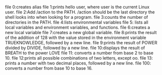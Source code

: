 file 0:creates alias
file 1:prints hello user, where user is the current Linux user.
file 2:Add /action to the PATH. /action should be the last directory the shell looks into when looking for a program.
file 3:counts the number of directories in the PATH.
file 4:lists environmental variables
file 5: lists all local variables and environment variables, and functions.
file 6:creates a new local variable
file 7:creates a new global variable.
file 8:prints the result of the addition of 128 with the value stored in the environment variable TRUEKNOWLEDGE, followed by a new line.
file 9:prints the result of POWER divided by DIVIDE, followed by a new line.
file 10:displays the result of BREATH to the power LOVE
file 11: converts a number from base 2 to base 10.
file 12:prints all possible combinations of two letters, except oo.
file 13: prints a number with two decimal places, followed by a new line.
file 100: converts a number from base 10 to base 16.